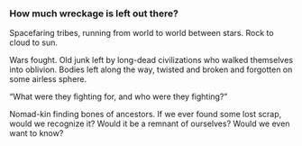 ### How much wreckage is left out there?

Spacefaring tribes, running from world to world between stars. Rock to cloud to sun. 

Wars fought. Old junk left by long-dead civilizations who walked themselves into oblivion. Bodies left along the way, twisted and broken and forgotten on some airless sphere.

“What were they fighting for, and who were they fighting?”

Nomad-kin finding bones of ancestors. If we ever found some lost scrap, would we recognize it? Would it be a remnant of ourselves? Would we even want to know?